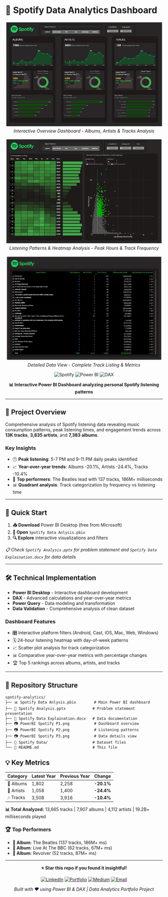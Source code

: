 # 🎵 Spotify Data Analytics Dashboard

<div align="center">

![Main Dashboard](PowerBI%20Spotify%20P1.png)
*Interactive Overview Dashboard - Albums, Artists & Tracks Analysis*

![Listening Patterns](PowerBI%20Spotify%20P2.png)  
*Listening Patterns & Heatmap Analysis - Peak Hours & Track Frequency*

![Data Details](PowerBI%20Spotify%20P3.png)
*Detailed Data View - Complete Track Listing & Metrics*

![Spotify](https://img.shields.io/badge/Spotify-1ED760?style=for-the-badge&logo=spotify&logoColor=white)
![Power BI](https://img.shields.io/badge/power_bi-F2C811?style=for-the-badge&logo=powerbi&logoColor=black)
![DAX](https://img.shields.io/badge/DAX-FF6C37?style=for-the-badge&logo=microsoft&logoColor=white)

**📊 Interactive Power BI Dashboard analyzing personal Spotify listening patterns**

</div>

---

## 🎯 **Project Overview**

Comprehensive analysis of Spotify listening data revealing music consumption patterns, peak listening times, and engagement trends across **13K tracks**, **3,835 artists**, and **7,383 albums**.

### **Key Insights**
- 🕐 **Peak listening**: 5-7 PM and 9-11 PM daily peaks identified
- 📈 **Year-over-year trends**: Albums -20.1%, Artists -24.4%, Tracks -10.4%  
- 🎵 **Top performers**: The Beatles lead with 137 tracks, 186M+ milliseconds
- 📊 **Quadrant analysis**: Track categorization by frequency vs listening time

---

## 🚀 **Quick Start**

1. **📥 Download** Power BI Desktop (free from Microsoft)
2. **📂 Open** `Spotify Data Anlysis.pbix` 
3. **🔍 Explore** interactive visualizations and filters

*📋 Check `Spotify Analysis.pptx` for problem statement and `Spotify Data Explaination.docx` for data details*

---

## 🛠️ **Technical Implementation**

- **Power BI Desktop** - Interactive dashboard development
- **DAX** - Advanced calculations and year-over-year metrics
- **Power Query** - Data modeling and transformation
- **Data Validation** - Comprehensive analysis of clean dataset

### **Dashboard Features**
- 🎛️ Interactive platform filters (Android, Cast, iOS, Mac, Web, Windows)
- 🗓️ 24-hour listening heatmap with day-of-week patterns
- 📈 Scatter plot analysis for track categorization
- 📊 Comparative year-over-year metrics with percentage changes
- 🏆 Top 5 rankings across albums, artists, and tracks

---

## 📁 **Repository Structure**

```
spotify-analytics/
├── 📊 Spotify Data Anlysis.pbix        # Main Power BI dashboard
├── 📄 Spotify Analysis.pptx            # Problem statement presentation
├── 📝 Spotify Data Explaination.docx   # Data documentation
├── 📷 PowerBI Spotify P1.png           # Dashboard overview
├── 📷 PowerBI Spotify P2.png           # Listening patterns
├── 📷 PowerBI Spotify P3.png           # Data details view
├── 📂 Spotify Data/                    # Dataset files
└── 📖 README.md                        # This file
```


## 💡 **Key Metrics**

| Category | Latest Year | Previous Year | Change |
|----------|-------------|---------------|---------|
| 🎵 Albums | 1,802 | 2,258 | **-20.1%** |
| 🎤 Artists | 1,058 | 1,400 | **-24.4%** |
| 🎶 Tracks | 3,508 | 3,916 | **-10.4%** |

**📊 Total Analyzed:** 13,665 tracks | 7,907 albums | 4,112 artists | 19.2B+ milliseconds played

### **🏆 Top Performers**
- **🥇 Album**: The Beatles (137 tracks, 186M+ ms)
- **🥈 Album**: Live At The BBC (62 tracks, 67M+ ms)  
- **🥉 Album**: Revolver (52 tracks, 87M+ ms)

---

<div align="center">

**⭐ Star this repo if you found it insightful!**

[![LinkedIn](https://img.shields.io/badge/LinkedIn-0077B5?style=for-the-badge&logo=linkedin&logoColor=white)](https://linkedin.com/in/shivam-dali-86b0a1201)
[![Portfolio](https://img.shields.io/badge/Portfolio-FF5722?style=for-the-badge&logo=todoist&logoColor=white)](https://portfolio-svd-v1.vercel.app/)
[![Medium](https://img.shields.io/badge/Medium-12100E?style=for-the-badge&logo=medium&logoColor=white)](https://medium.com/@SVD.exe)
[![Email](https://img.shields.io/badge/Email-D14836?style=for-the-badge&logo=gmail&logoColor=white)](mailto:shivamdali@gmail.com)

*Built with ❤️ using Power BI & DAX | Data Analytics Portfolio Project*

</div>
